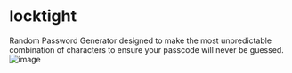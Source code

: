 # locktight
Random Password Generator designed to make the most unpredictable combination of characters to ensure your passcode will never be guessed.
![image](https://github.com/JMDT1004/locktight/assets/131495987/0bcce46c-08d7-44b0-851e-96a7c1a9c350)
